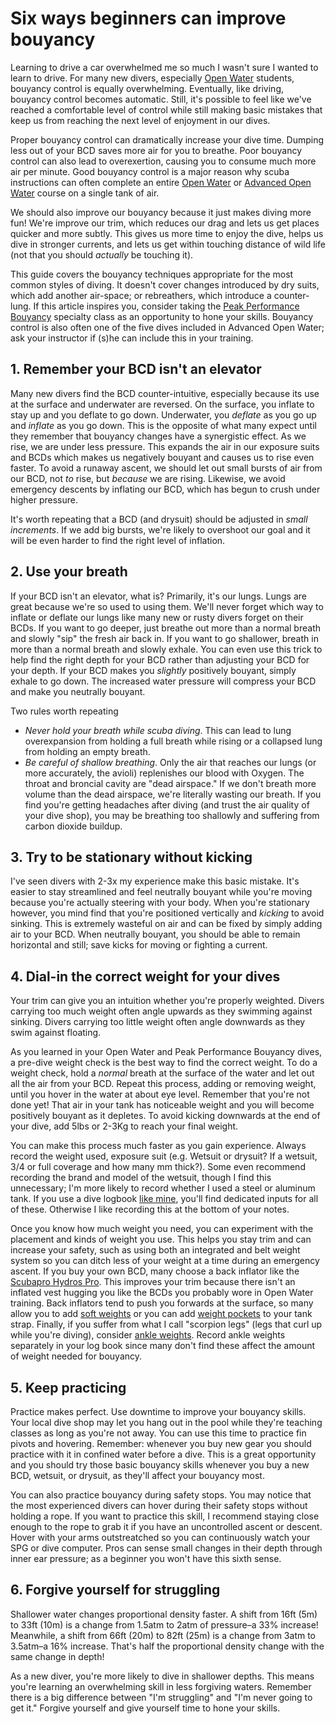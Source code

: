 # Six ways beginners can improve bouyancy

Learning to drive a car overwhelmed me so much I wasn't sure I wanted to
learn to drive. For many new divers, especially [Open Water](1) students,
bouyancy control is equally overwhelming. Eventually, like driving, bouyancy
control becomes automatic. Still, it's possible to feel like we've
reached a comfortable level of control while still making basic mistakes
that keep us from reaching the next level of enjoyment in our dives.

Proper bouyancy control can dramatically increase your dive time. Dumping less
out of your BCD saves more air for you to breathe. Poor bouyancy control can
also lead to overexertion, causing you to consume much more air per minute.
Good bouyancy control is a major reason why scuba instructions can often
complete an entire [Open Water](1) or [Advanced Open Water](2) course on a
single tank of air.

We should also improve our bouyancy because it just makes diving more fun!
We're improve our trim, which reduces our drag and lets us get places quicker
and more subtly. This gives us more time to enjoy the dive, helps us dive in
stronger currents, and lets us get within touching distance of wild life (not
that you should _actually_ be touching it).

This guide covers the bouyancy techniques appropriate for the most common
styles of diving. It doesn't cover changes introduced by dry suits, which
add another air-space; or rebreathers, which introduce a counter-lung.
If this article inspires you, consider taking the
[Peak Performance Bouyancy](3) specialty class as an opportunity to hone
your skills. Bouyancy control is also often one of the five dives included
in Advanced Open Water; ask your instructor if (s)he can include this in
your training.

## 1. Remember your BCD isn't an elevator

Many new divers find the BCD counter-intuitive, especially because its use at
the surface and underwater are reversed. On the surface, you inflate to stay
up and you deflate to go down. Underwater, you _deflate_ as you go up and
_inflate_  as you go down. This is the opposite of what many expect until
they remember that bouyancy changes have a synergistic effect. As we rise,
we are under less pressure. This expands the air in our exposure suits and BCDs
which makes us negatively bouyant and causes us to rise even faster. To 
avoid a runaway ascent, we should let out small bursts of air from our BCD, not
_to_ rise, but _because_ we are rising. Likewise, we avoid emergency descents
by inflating our BCD, which has begun to crush under higher pressure.

It's worth repeating that a BCD (and drysuit) should be adjusted in _small
increments_. If we add big bursts, we're likely to overshoot our goal and
it will be even harder to find the right level of inflation.

## 2. Use your breath

If your BCD isn't an elevator, what is? Primarily, it's our lungs. Lungs are
great because we're so used to using them. We'll never forget which way to
inflate or deflate our lungs like many new or rusty divers forget on their
BCDs. If you want to go deeper, just breathe out more than a normal breath and
slowly "sip" the fresh air back in. If you want to go shallower, breath in more
than a normal breath and slowly exhale. You can even use this trick to help
find the right depth for your BCD rather than adjusting your BCD for your
depth. If your BCD makes you _slightly_ positively bouyant, simply exhale to
go down. The increased water pressure will compress your BCD and make you
neutrally bouyant.

Two rules worth repeating

- _Never hold your breath while scuba diving_. This
can lead to lung overexpansion from holding a full breath while rising or a
collapsed lung from holding an empty breath.
- _Be careful of shallow breathing_. Only the air that reaches our lungs (or
more accurately, the avioli) replenishes our blood with Oxygen. The throat and
broncial cavity are "dead airspace." If we don't breath more volume than the
dead airspace, we're literally wasting our breath. If you find you're getting
headaches after diving (and trust the air quality of your dive shop), you may
be breathing too shallowly and suffering from carbon dioxide buildup.

## 3. Try to be stationary without kicking
I've seen divers with 2-3x my experience make this basic mistake. It's easier
to stay streamlined and feel neutrally bouyant while you're moving because
you're actually steering with your body. When you're stationary however, you
mind find that you're positioned vertically and _kicking_ to avoid sinking.
This is extremely wasteful on air and can be fixed by simply adding air to
your BCD. When neutrally bouyant, you should be able to remain horizontal
and still; save kicks for moving or fighting a current.

## 4. Dial-in the correct weight for your dives
Your trim can give you an intuition whether you're properly weighted. Divers
carrying too much weight often angle upwards as they swimming against sinking.
Divers carrying too little weight often angle downwards as they swim against
floating.

As you learned in your Open Water and Peak Performance Bouyancy dives,
a pre-dive weight check is the best way to find the correct weight. To do a
weight check, hold a _normal_ breath at the surface of the water and let out
all the air from your BCD. Repeat this process, adding or removing weight,
until you hover in the water at about eye level. Remember that you're not
done yet! That air in your tank has noticeable weight and you will become
positively bouyant as it depletes. To avoid kicking downwards at the end
of your dive, add 5lbs or 2-3Kg to reach your final weight.

You can make this process much faster as you gain experience. Always record
the weight used,  exposure suit (e.g. Wetsuit or drysuit? If a wetsuit, 3/4 or
full coverage and how many mm thick?). Some even recommend recording the brand
and model of the wetsuit, though I find this unnecessary; I'm more likely to
record whether I used a steel or aluminum tank. If you use a dive logbook
[like mine](4), you'll find dedicated inputs for all of these. Otherwise I
like recording this at the bottom of your notes.

Once you know how much weight you need, you can experiment with the placement
and kinds of weight you use. This helps you stay trim and can increase your
safety, such as using both an integrated and belt weight system so you can
ditch less of your weight at a time during an emergency ascent. If you buy
your own BCD, many choose a back inflator like the [Scubapro Hydros Pro](5).
This improves your trim because there isn't an inflated vest hugging you like
the BCDs you probably wore in Open Water training. Back inflators tend to 
push you forwards at the surface, so many allow you to add [soft weights](6)
or you can add [weight pockets](7) to your tank strap. Finally, if you suffer
from what I call "scorpion legs" (legs that curl up while you're diving),
consider [ankle weights](8). Record ankle weights separately in your log book
since many don't find these affect the amount of weight needed for bouyancy.

## 5. Keep practicing
Practice makes perfect. Use downtime to improve your bouyancy skills. Your
local dive shop may let you hang out in the pool while they're teaching
classes as long as you're not away. You can use this time to practice fin
pivots and hovering. Remember: whenever you buy new gear you should
practice with it in confined water before a dive. This is a great
opportunity and you should try those basic bouyancy skills whenever you
buy a new BCD, wetsuit, or drysuit, as they'll affect your bouyancy most.

You can also practice bouyancy during safety stops. You may notice that
the most experienced divers can hover during their safety stops without
holding a rope. If you want to practice this skill, I recommend staying
close enough to the rope to grab it if you have an uncontrolled ascent or
descent. Hover with your arms outstreatched so you can continuously watch
your SPG or dive computer. Pros can sense small changes in their depth
through inner ear pressure; as a beginner you won't have this sixth sense.

## 6. Forgive yourself for struggling
Shallower water changes proportional density faster. A shift from 16ft (5m)
to 33ft (10m) is a change from 1.5atm to 2atm of pressure–a 33% increase!
Meanwhile, a shift from 66ft (20m) to 82ft (25m) is a change from 3atm to
3.5atm–a 16% increase. That's half the proportional density change with
the same change in depth!

As a new diver, you're more likely to dive in shallower depths. This means
you're learning an overwhelming skill in less forgiving waters. Remember there
is a big difference between "I'm struggling" and "I'm never going to get it."
Forgive yourself and give yourself time to hone your skills.

[1]:(https://www.padi.com/courses/open-water-diver)
[2]:(https://www.padi.com/courses/advanced-open-water)
[3]:(https://www.padi.com/courses/peak-performance-buoyancy)
[4]:(https://amzn.to/2Zp1ieH)
[5]:(https://amzn.to/2HmSwn4)
[6]:(https://amzn.to/31XZg2F)
[7]:(https://amzn.to/2KPAhsE)
[8]:(https://amzn.to/2Z9Uzpy)